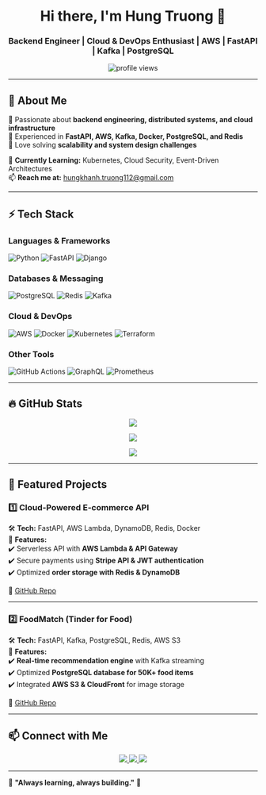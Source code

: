 <h1 align="center">Hi there, I'm Hung Truong 👋</h1>
<h3 align="center">Backend Engineer | Cloud & DevOps Enthusiast | AWS | FastAPI | Kafka | PostgreSQL</h3>

<p align="center">
  <img src="https://komarev.com/ghpvc/?username=Hungruong&label=Profile+Views&color=blue&style=plastic" alt="profile views" />
</p>

---

## 🚀 About Me  

🔹 Passionate about **backend engineering, distributed systems, and cloud infrastructure**  
🔹 Experienced in **FastAPI, AWS, Kafka, Docker, PostgreSQL, and Redis**  
🔹 Love solving **scalability and system design challenges**  

🌱 **Currently Learning:** Kubernetes, Cloud Security, Event-Driven Architectures  
📫 **Reach me at:** hungkhanh.truong112@gmail.com  

---

## ⚡ Tech Stack  

### **Languages & Frameworks**  
![Python](https://img.shields.io/badge/-Python-3776AB?style=flat-square&logo=python&logoColor=white)
![FastAPI](https://img.shields.io/badge/-FastAPI-009688?style=flat-square&logo=fastapi&logoColor=white)
![Django](https://img.shields.io/badge/-Django-092E20?style=flat-square&logo=django&logoColor=white)

### **Databases & Messaging**  
![PostgreSQL](https://img.shields.io/badge/-PostgreSQL-336791?style=flat-square&logo=postgresql&logoColor=white)
![Redis](https://img.shields.io/badge/-Redis-DC382D?style=flat-square&logo=redis&logoColor=white)
![Kafka](https://img.shields.io/badge/-Kafka-231F20?style=flat-square&logo=apache-kafka&logoColor=white)

### **Cloud & DevOps**  
![AWS](https://img.shields.io/badge/-AWS-232F3E?style=flat-square&logo=amazon-aws&logoColor=white)
![Docker](https://img.shields.io/badge/-Docker-2496ED?style=flat-square&logo=docker&logoColor=white)
![Kubernetes](https://img.shields.io/badge/-Kubernetes-326CE5?style=flat-square&logo=kubernetes&logoColor=white)
![Terraform](https://img.shields.io/badge/-Terraform-7B42BC?style=flat-square&logo=terraform&logoColor=white)

### **Other Tools**  
![GitHub Actions](https://img.shields.io/badge/-GitHub%20Actions-2088FF?style=flat-square&logo=github-actions&logoColor=white)
![GraphQL](https://img.shields.io/badge/-GraphQL-E10098?style=flat-square&logo=graphql&logoColor=white)
![Prometheus](https://img.shields.io/badge/-Prometheus-E6522C?style=flat-square&logo=prometheus&logoColor=white)

---

## 🔥 GitHub Stats  

<p align="center">
  <img src="https://github-readme-streak-stats.herokuapp.com/?user=Hungruong&theme=tokyonight&hide_border=true" />
</p>

<p align="center">
  <img src="https://github-readme-stats.vercel.app/api?username=Hungruong&show_icons=true&theme=tokyonight&hide_border=true&count_private=true" />
</p>

<p align="center">
  <img src="https://github-readme-stats.vercel.app/api/top-langs/?username=Hungruong&layout=compact&theme=tokyonight&hide_border=true" />
</p>

---

## 📌 Featured Projects  

### **1️⃣ Cloud-Powered E-commerce API**  
🛠 **Tech:** FastAPI, AWS Lambda, DynamoDB, Redis, Docker  
📌 **Features:**  
✔️ Serverless API with **AWS Lambda & API Gateway**  
✔️ Secure payments using **Stripe API & JWT authentication**  
✔️ Optimized **order storage with Redis & DynamoDB**  

🔗 [GitHub Repo](https://github.com/Hungruong/Cloud-Ecommerce-API)

---

### **2️⃣ FoodMatch (Tinder for Food)**  
🛠 **Tech:** FastAPI, Kafka, PostgreSQL, Redis, AWS S3  
📌 **Features:**  
✔️ **Real-time recommendation engine** with Kafka streaming  
✔️ Optimized **PostgreSQL database for 50K+ food items**  
✔️ Integrated **AWS S3 & CloudFront** for image storage  

🔗 [GitHub Repo](https://github.com/Hungruong/FoodMatch)

---

## 📫 Connect with Me  

<p align="center">
  <a href="https://linkedin.com/in/hungtk04">
    <img src="https://img.shields.io/badge/-LinkedIn-0A66C2?style=flat-square&logo=linkedin&logoColor=white" />
  </a>
  <a href="mailto:hungkhanh.truong112@gmail.com">
    <img src="https://img.shields.io/badge/-Email-D14836?style=flat-square&logo=gmail&logoColor=white" />
  </a>
  <a href="https://github.com/Hungruong">
    <img src="https://img.shields.io/badge/-GitHub-181717?style=flat-square&logo=github&logoColor=white" />
  </a>
</p>

---

🎯 **"Always learning, always building."** 🚀  
